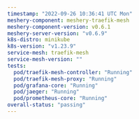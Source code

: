 ```yaml
---
timestamp: "2022-09-26 10:36:41 UTC Mon"
meshery-component: meshery-traefik-mesh
meshery-component-version: v0.6.1
meshery-server-version: "v0.6.9"
k8s-distro: minikube
k8s-version: "v1.23.9"
service-mesh: traefik-mesh
service-mesh-version: ""
tests:
  pod/traefik-mesh-controller: "Running"
  pod/traefik-mesh-proxy: "Running"
  pod/grafana-core: "Running"
  pod/jaeger: "Running"
  pod/prometheus-core: "Running"
overall-status: "passing"
---
```


